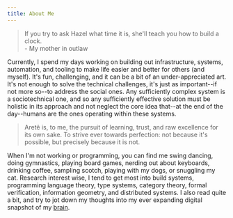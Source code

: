 ```yaml
---
title: About Me
---
```


> If you try to ask Hazel what time it is, she'll teach you how to build a clock.  
> \- My mother in outlaw

Currently, I spend my days working on building out infrastructure, systems, automation, and tooling to make life easier and better for others (and myself).
It's fun, challenging, and it can be a bit of an under-appreciated art.
It's not enough to solve the technical challenges, it's just as important--if not more so--to address the social ones.
Any sufficiently complex system is a sociotechnical one, and so any sufficiently effective solution must be holistic in its approach and not neglect the core idea that--at the end of the day--humans are the ones operating within these systems.

> Aretê is, to me, the pursuit of learning, trust, and raw excellence for its own sake.
> To strive ever towards perfection: not because it's possible, but precisely because it is not.

When I'm not working or programming, you can find me swing dancing, doing gymnastics, playing board games, nerding out about keyboards, drinking coffee, sampling scotch, playing with my dogs, or snuggling my cat.
Research interest wise, I tend to get most into build systems, programming language theory, type systems, category theory, formal verification, information geometry, and distributed systems.
I also read quite a bit, and try to jot down my thoughts into my ever expanding digital snapshot of my [brain](https://brain.hazelweakly.com).